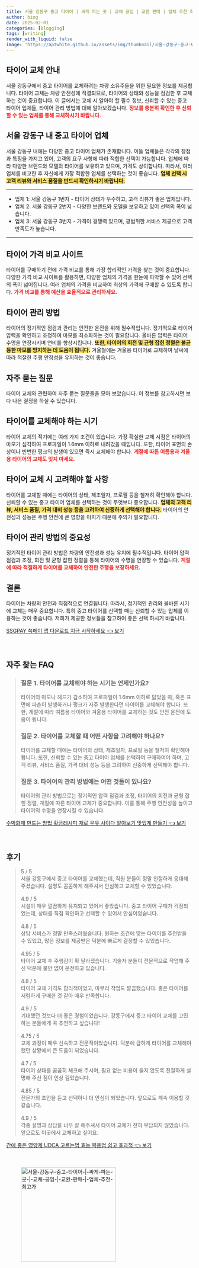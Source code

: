 ```yaml
---
title: 서울 강동구 중고 타이어 | 싸게 파는 곳 | 교체 공임 | 교환 판매 | 업체 추천 최고가
author: bing
date: 2025-02-01
categories: [Blogging]
tags: [writing]
render_with_liquid: false
image: 'https://aptwhite.github.io/assets/img/thumbnail/서울-강동구-중고-타이어-|-싸게-파는-곳-|-교체-공임-|-교환-판매-|-업체-추천-최고가.webp'
---
```



<h2 id='타이어 교체 안내'>타이어 교체 안내</h2>

<p>서울 강동구에서 중고 타이어를 교체하려는 차량 소유주들을 위한 필요한 정보를 제공합니다. 타이어 교체는 차량 안전성에 직결되므로, 타이어의 상태와 성능을 점검한 후 교체하는 것이 중요합니다. 이 글에서는 교체 시 알아야 할 필수 정보, 신뢰할 수 있는 중고 타이어 업체들, 타이어 관리 방법에 대해 알아보겠습니다. <b><span style="color: #ee2323;">정보를 충분히 확인한 후 신뢰할 수 있는 업체를 통해 교체하시기 바랍니다.</span></b></p>

<h2 id='서울 강동구 내 중고 타이어 업체'>서울 강동구 내 중고 타이어 업체</h2>

<p>서울 강동구 내에는 다양한 중고 타이어 업체가 존재합니다. 이들 업체들은 각각의 장점과 특징을 가지고 있어, 고객의 요구 사항에 따라 적합한 선택이 가능합니다. 업체에 따라 다양한 브랜드와 모델의 타이어를 보유하고 있으며, 가격도 상이합니다. 따라서, 여러 업체를 비교한 후 자신에게 가장 적합한 업체를 선택하는 것이 좋습니다. <b><span style="background-color: #ffe066;">업체 선택 시 고객 리뷰와 서비스 품질을 반드시 확인하시기 바랍니다.</span></b></p>

<hr />

<ul>
    <li>업체 1: 서울 강동구 1번지 - 타이어 상태가 우수하고, 고객 리뷰가 좋은 업체입니다.</li>
    <li>업체 2: 서울 강동구 2번지 - 다양한 브랜드와 모델을 보유하고 있어 선택의 폭이 넓습니다.</li>
    <li>업체 3: 서울 강동구 3번지 - 가격이 경쟁력 있으며, 광범위한 서비스 제공으로 고객 만족도가 높습니다.</li>
</ul>

<hr />

<h2 id='타이어 가격 비교'>타이어 가격 비교 사이트</h2>

<p>타이어를 구매하기 전에 가격 비교를 통해 가장 합리적인 가격을 찾는 것이 중요합니다. 다양한 가격 비교 사이트를 활용하면, 다양한 업체의 가격을 한눈에 파악할 수 있어 선택의 폭이 넓어집니다. 여러 업체의 가격을 비교하여 최상의 가격에 구매할 수 있도록 합니다. <b><span style="color: #ee2323;">가격 비교를 통해 예산을 효율적으로 관리하세요.</span></b></p>

<h2 id='타이어 관리 방법'>타이어 관리 방법</h2>

<p>타이어의 정기적인 점검과 관리는 안전한 운전을 위해 필수적입니다. 정기적으로 타이어 압력을 확인하고 조정하여 마모를 최소화하는 것이 필요합니다. 올바른 압력은 타이어 수명을 연장시키며 연비를 향상시킵니다. <b><span style="background-color: #ffe066;">또한, 타이어의 회전 및 균형 잡힌 정렬은 불균등한 마모를 방지하는 데 도움이 됩니다.</span></b> 겨울철에는 겨울용 타이어로 교체하여 날씨에 따라 적절한 주행 안정성을 유지하는 것이 좋습니다.</p>

<h2 id='자주 묻는 질문'>자주 묻는 질문</h2>

<p>타이어 교체와 관련하여 자주 묻는 질문들을 모아 보았습니다. 이 정보를 참고하시면 보다 나은 결정을 하실 수 있습니다.</p>

<h2 id='타이어를 교체해야 하는 시기'>타이어를 교체해야 하는 시기</h2>

<p>타이어 교체의 적기에는 여러 가지 조건이 있습니다. 가장 확실한 교체 시점은 타이어의 마모가 심각하여 프로파일이 1.6mm 이하로 내려갔을 때입니다. 또한, 타이어 표면의 손상이나 빈번한 펑크의 발생이 있으면 즉시 교체해야 합니다. <b><span style="color: #ee2323;">계절에 따른 여름용과 겨울용 타이어의 교체도 잊지 마세요.</span></b></p>

<h2 id='타이어 교체 시 고려해야 할 사항'>타이어 교체 시 고려해야 할 사항</h2>

<p>타이어를 교체할 때에는 타이어의 상태, 제조일자, 프로필 등을 철저히 확인해야 합니다. 신뢰할 수 있는 중고 타이어 업체를 선택하는 것이 무엇보다 중요합니다. <b><span style="background-color: #ffe066;">업체의 고객 리뷰, 서비스 품질, 가격 대비 성능 등을 고려하여 신중하게 선택해야 합니다.</span></b> 타이어의 안전성과 성능은 주행 안전에 큰 영향을 미치기 때문에 주의가 필요합니다.</p>

<h2 id='타이어 관리 방법의 중요성'>타이어 관리 방법의 중요성</h2>

<p>정기적인 타이어 관리 방법은 차량의 안전성과 성능 유지에 필수적입니다. 타이어 압력 점검과 조정, 회전 및 균형 잡힌 정렬을 통해 타이어의 수명을 연장할 수 있습니다. <b><span style="color: #ee2323;">계절에 따라 적절하게 타이어를 교체하여 안전한 주행을 보장하세요.</span></b></p>

<h2 id='결론'>결론</h2>

<p>타이어는 차량의 안전과 직접적으로 연결됩니다. 따라서, 정기적인 관리와 올바른 시기에 교체는 매우 중요합니다. 특히 중고 타이어를 선택할 때는 신뢰할 수 있는 업체를 이용하는 것이 좋습니다. 저희가 제공한 정보들을 참고하여 좋은 선택 하시기 바랍니다.</p>


<p><a class="click-button" title="SSGPAY 쓱페이 앱 다운로드 지금 시작하세요" href="https://aptwhite.github.io/posts/SSGPAY-%EC%93%B1%ED%8E%98%EC%9D%B4-%EC%95%B1-%EB%8B%A4%EC%9A%B4%EB%A1%9C%EB%93%9C-%EC%A7%80%EA%B8%88-%EC%8B%9C%EC%9E%91%ED%95%98%EC%84%B8%EC%9A%94/" rel="dofollow">SSGPAY 쓱페이 앱 다운로드 지금 시작하세요 👈 보기</a></p><br>
<h2 id='자주_찾는_FAQ'>자주 찾는 FAQ</h2>
<div itemscope="" itemtype="https://schema.org/FAQPage"> 
<blockquote> 
<div itemscope="" itemprop="mainEntity" itemtype="https://schema.org/Question"> 
<h3 itemprop="name">질문 1. 타이어를 교체해야 하는 시기는 언제인가요?</h3> 
<div itemscope="" itemprop="acceptedAnswer" itemtype="https://schema.org/Answer"> 
<span itemprop="text"> 
<p>타이어의 마모나 헤드가 감소하여 프로파일이 1.6mm 이하로 닳았을 때, 혹은 표면에 파손이 발생하거나 펑크가 자주 발생한다면 타이어를 교체해야 합니다. 또한, 계절에 따라 여름용 타이어와 겨울용 타이어를 교체하는 것도 안전 운전에 도움이 됩니다.</p> 
</span> 
</div> 
</div> 

<div itemscope="" itemprop="mainEntity" itemtype="https://schema.org/Question"> 
<h3 itemprop="name">질문 2. 타이어를 교체할 때 어떤 사항을 고려해야 하나요?</h3> 
<div itemscope="" itemprop="acceptedAnswer" itemtype="https://schema.org/Answer"> 
<span itemprop="text"> 
<p>타이어를 교체할 때에는 타이어의 상태, 제조일자, 프로필 등을 철저히 확인해야 합니다. 또한, 신뢰할 수 있는 중고 타이어 업체를 선택하여 구매하여야 하며, 고객 리뷰, 서비스 품질, 가격 대비 성능 등을 고려하여 신중하게 선택해야 합니다.</p> 
</span> 
</div> 
</div> 

<div itemscope="" itemprop="mainEntity" itemtype="https://schema.org/Question"> 
<h3 itemprop="name">질문 3. 타이어의 관리 방법에는 어떤 것들이 있나요?</h3> 
<div itemscope="" itemprop="acceptedAnswer" itemtype="https://schema.org/Answer"> 
<span itemprop="text"> 
<p>타이어의 관리 방법으로는 정기적인 압력 점검과 조정, 타이어의 회전과 균형 잡힌 정렬, 계절에 따른 타이어 교체가 중요합니다. 이를 통해 주행 안전성을 높이고 타이어의 수명을 연장시킬 수 있습니다.</p> 
</span> 
</div> 
</div> 
</blockquote> 
</div>
<p><a class="click-button" title="수박화채 만드는 방법 황금레시피 재료 우유 사이다 알아보기 맛있게 만들기" href="https://aptwhite.github.io/posts/%EC%88%98%EB%B0%95%ED%99%94%EC%B1%84-%EB%A7%8C%EB%93%9C%EB%8A%94-%EB%B0%A9%EB%B2%95-%ED%99%A9%EA%B8%88%EB%A0%88%EC%8B%9C%ED%94%BC-%EC%9E%AC%EB%A3%8C-%EC%9A%B0%EC%9C%A0-%EC%82%AC%EC%9D%B4%EB%8B%A4-%EC%95%8C%EC%95%84%EB%B3%B4%EA%B8%B0-%EB%A7%9B%EC%9E%88%EA%B2%8C-%EB%A7%8C%EB%93%A4%EA%B8%B0/" rel="dofollow">수박화채 만드는 방법 황금레시피 재료 우유 사이다 알아보기 맛있게 만들기 👈 보기</a></p><br>
<h2 id='후기'>후기</h2>
<div itemscope itemtype="https://schema.org/Product">
  <blockquote>
  <div itemprop="review" itemscope itemtype="https://schema.org/Review">
      <div itemprop="reviewRating" itemscope itemtype="https://schema.org/Rating"> <span itemprop="ratingValue">5</span> / <span itemprop="bestRating">5</span> </div>
      <span itemprop="reviewBody">서울 강동구에서 중고 타이어를 교체했는데, 직원 분들이 정말 친절하게 응대해 주셨습니다. 설명도 꼼꼼하게 해주셔서 안심하고 교체할 수 있었습니다.</span>
  </div>
  <br>
  <div itemprop="review" itemscope itemtype="https://schema.org/Review">
      <div itemprop="reviewRating" itemscope itemtype="https://schema.org/Rating"> <span itemprop="ratingValue">4.9</span> / <span itemprop="bestRating">5</span> </div>
      <span itemprop="reviewBody">시설이 매우 깔끔하게 유지되고 있어서 좋았습니다. 중고 타이어 구매가 걱정되었는데, 상태를 직접 확인하고 선택할 수 있어서 안심이었습니다.</span>
  </div>
  <br>
  <div itemprop="review" itemscope itemtype="https://schema.org/Review">
      <div itemprop="reviewRating" itemscope itemtype="https://schema.org/Rating"> <span itemprop="ratingValue">4.8</span> / <span itemprop="bestRating">5</span> </div>
      <span itemprop="reviewBody">상담 서비스가 정말 만족스러웠습니다. 원하는 조건에 맞는 타이어를 추천받을 수 있었고, 많은 정보를 제공받은 덕분에 빠르게 결정할 수 있었습니다.</span>
  </div>
  <br>
  <div itemprop="review" itemscope itemtype="https://schema.org/Review">
      <div itemprop="reviewRating" itemscope itemtype="https://schema.org/Rating"> <span itemprop="ratingValue">4.95</span> / <span itemprop="bestRating">5</span> </div>
      <span itemprop="reviewBody">타이어 교체 후 주행감이 확 달라졌습니다. 기술자 분들이 전문적으로 작업해 주신 덕분에 불안 없이 운전하고 있습니다.</span>
  </div>
  <br>
  <div itemprop="review" itemscope itemtype="https://schema.org/Review">
      <div itemprop="reviewRating" itemscope itemtype="https://schema.org/Rating"> <span itemprop="ratingValue">4.8</span> / <span itemprop="bestRating">5</span> </div>
      <span itemprop="reviewBody">타이어 교체 가격도 합리적이었고, 마무리 작업도 깔끔했습니다. 좋은 타이어를 저렴하게 구매한 것 같아 매우 만족합니다.</span>
  </div>
  <br>
  <div itemprop="review" itemscope itemtype="https://schema.org/Review">
      <div itemprop="reviewRating" itemscope itemtype="https://schema.org/Rating"> <span itemprop="ratingValue">4.9</span> / <span itemprop="bestRating">5</span> </div>
      <span itemprop="reviewBody">기대했던 것보다 더 좋은 경험이었습니다. 강동구에서 중고 타이어 교체를 고민하는 분들에게 꼭 추천하고 싶습니다!</span>
  </div>
  <br>
  <div itemprop="review" itemscope itemtype="https://schema.org/Review">
      <div itemprop="reviewRating" itemscope itemtype="https://schema.org/Rating"> <span itemprop="ratingValue">4.75</span> / <span itemprop="bestRating">5</span> </div>
      <span itemprop="reviewBody">교체 과정이 매우 신속하고 전문적이었습니다. 덕분에 급하게 타이어를 교체해야 했던 상황에서 큰 도움이 되었습니다.</span>
  </div>
  <br>
  <div itemprop="review" itemscope itemtype="https://schema.org/Review">
      <div itemprop="reviewRating" itemscope itemtype="https://schema.org/Rating"> <span itemprop="ratingValue">4.7</span> / <span itemprop="bestRating">5</span> </div>
      <span itemprop="reviewBody">타이어 상태를 꼼꼼히 체크해 주시며, 필요 없는 비용이 들지 않도록 친절하게 설명해 주신 점이 인상 깊었습니다.</span>
  </div>
  <br>
  <div itemprop="review" itemscope itemtype="https://schema.org/Review">
      <div itemprop="reviewRating" itemscope itemtype="https://schema.org/Rating"> <span itemprop="ratingValue">4.85</span> / <span itemprop="bestRating">5</span> </div>
      <span itemprop="reviewBody">전문가의 조언을 듣고 선택하니 더 안심이 되었습니다. 앞으로도 계속 이용할 것 같습니다.</span>
  </div>
  <br>
  <div itemprop="review" itemscope itemtype="https://schema.org/Review">
      <div itemprop="reviewRating" itemscope itemtype="https://schema.org/Rating"> <span itemprop="ratingValue">4.9</span> / <span itemprop="bestRating">5</span> </div>
      <span itemprop="reviewBody">각종 설명과 상담을 너무 잘 해주셔서 타이어 교체가 전혀 부담되지 않았습니다. 앞으로도 이곳에서 교체하고 싶어요.</span>
  </div>
  </blockquote>
</div>
<p><a class="click-button" title="간에 좋은 영양제 UDCA 고르는법 효능 복용법 쉽고 효과적" href="https://aptwhite.github.io/posts/%EA%B0%84%EC%97%90-%EC%A2%8B%EC%9D%80-%EC%98%81%EC%96%91%EC%A0%9C-UDCA-%EA%B3%A0%EB%A5%B4%EB%8A%94%EB%B2%95-%ED%9A%A8%EB%8A%A5-%EB%B3%B5%EC%9A%A9%EB%B2%95-%EC%89%BD%EA%B3%A0-%ED%9A%A8%EA%B3%BC%EC%A0%81/" rel="dofollow">간에 좋은 영양제 UDCA 고르는법 효능 복용법 쉽고 효과적 👈 보기</a></p><br>
<figure class="image"><img src="https://aptwhite.github.io/assets/img/thumbnail/서울-강동구-중고-타이어-|-싸게-파는-곳-|-교체-공임-|-교환-판매-|-업체-추천-최고가.webp" alt="서울-강동구-중고-타이어-|-싸게-파는-곳-|-교체-공임-|-교환-판매-|-업체-추천-최고가" width="256" height="256"></figure>